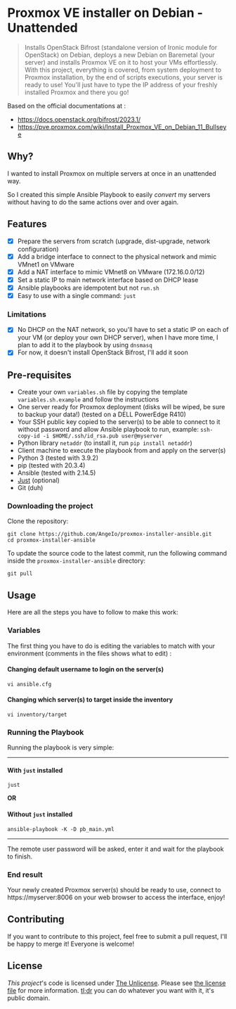# Proxmox VE installer on Debian - Unattended

> Installs OpenStack Bifrost (standalone version of Ironic module for OpenStack) on Debian, deploys a new Debian on Baremetal (your server) and installs Proxmox VE on it to host your VMs effortlessly.
> With this project, everything is covered, from system deployment to Proxmox installation, by the end of scripts executions, your server is ready to use! You'll just have to type the IP address of your freshly installed Proxmox and there you go!

Based on the official documentations at :
- https://docs.openstack.org/bifrost/2023.1/
- https://pve.proxmox.com/wiki/Install_Proxmox_VE_on_Debian_11_Bullseye

## Why?

I wanted to install Proxmox on multiple servers at once in an unattended way.

So I created this simple Ansible Playbook to easily _convert_ my servers without having to do the same actions over and over again.

## Features

- [x] Prepare the servers from scratch (upgrade, dist-upgrade, network configuration)
- [x] Add a bridge interface to connect to the physical network and mimic VMnet1 on VMware
- [x] Add a NAT interface to mimic VMnet8 on VMware (172.16.0.0/12)
- [x] Set a static IP to main network interface based on DHCP lease
- [x] Ansible playbooks are idempotent but not `run.sh`
- [x] Easy to use with a single command: `just`

### Limitations

- [x] No DHCP on the NAT network, so you'll have to set a static IP on each of your VM (or deploy your own DHCP server), when I have more time, I plan to add it to the playbook by using `dnsmasq`
- [x] For now, it doesn't install OpenStack Bifrost, I'll add it soon

## Pre-requisites

- Create your own `variables.sh` file by copying the template `variables.sh.example` and follow the instructions
- One server ready for Proxmox deployment (disks will be wiped, be sure to backup your data!) (tested on a DELL PowerEdge R410)
- Your SSH public key copied to the server(s) to be able to connect to it without password and allow Ansible playbook to run, example: `ssh-copy-id -i $HOME/.ssh/id_rsa.pub user@myserver`
- Python library `netaddr` (to install it, run `pip install netaddr`)
- Client machine to execute the playbook from and apply on the server(s)
- Python 3 (tested with 3.9.2)
- pip (tested with 20.3.4)
- Ansible (tested with 2.14.5)
- [Just](https://github.com/casey/just) (optional)
- Git (duh)

### Downloading the project

Clone the repository:

```shell
git clone https://github.com/AngeIo/proxmox-installer-ansible.git
cd proxmox-installer-ansible
```

To update the source code to the latest commit, run the following command inside the `proxmox-installer-ansible` directory:

```shell
git pull
```

## Usage

Here are all the steps you have to follow to make this work:

### Variables

The first thing you have to do is editing the variables to match with your environment (comments in the files shows what to edit) :

#### Changing default username to login on the server(s)
```shell
vi ansible.cfg
```

#### Changing which server(s) to target inside the inventory
```shell
vi inventory/target
```

### Running the Playbook

Running the playbook is very simple:

---
#### With `just` installed
```shell
just
```

**OR**

#### Without `just` installed
```shell
ansible-playbook -K -D pb_main.yml
```
---

The remote user password will be asked, enter it and wait for the playbook to finish.

### End result

Your newly created Proxmox server(s) should be ready to use, connect to https://myserver:8006 on your web browser to access the interface, enjoy!

## Contributing

If you want to contribute to this project, feel free to submit a pull request, I'll be happy to merge it! Everyone is welcome!

## License

*This project*'s code is licensed under [The Unlicense](https://opensource.org/license/unlicense). Please see [the license file](LICENSE) for more information. [tl;dr](https://www.tldrlegal.com/license/unlicense) you can do whatever you want with it, it's public domain.

